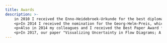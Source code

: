 ```yaml
---
title: Awards
description: >-
    in 2010 I received the Enno-Heidebroek-Urkunde for the best diploma in media computer science in the class of 2010. 
    <p>In 2014 I received the nomination for the Georg-Helm-Preis, which is awarded by the Verein zur Förderung von Studierenden der TU Dresden e.V. by the Faculty of Computer Science of Technische Universität Dresden.</p>
    <p>Also in 2014 my colleagues and I received the Best Paper Award for "Get Inspired; A Visual Divide And Conquer Approach For Motive-Based Search Scenarios" from International Conference on WWW/Internet 2014. </p>
    <p>In 2017, our paper "Visualizing Uncertainty in Flow Diagrams; A Case Study in Product Costing" received the best paper award from The 10th International Symposium on Visual Information Communication and Interaction (VINCI 2017).</p>
---
```

